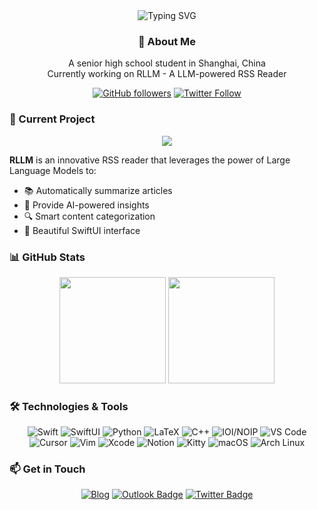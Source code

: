 
<div align="center">
   <img src="https://readme-typing-svg.herokuapp.com?font=Fira+Code&pause=1000&width=435&lines=You+only+live+once" alt="Typing SVG" />
</div>

<h3 align="center">🚀 About Me</h3>

<p align="center">
A senior high school student in Shanghai, China
  <br/>
  Currently working on RLLM - A LLM-powered RSS Reader
</p>

<div align="center">
  
  [![GitHub followers](https://img.shields.io/github/followers/DanielZhangyc?style=social)](https://github.com/DanielZhangyc)
  [![Twitter Follow](https://img.shields.io/twitter/follow/icyxy0v0?style=social)](https://twitter.com/icyxy0v0)
  
</div>

### 🔭 Current Project

<div align="center">
  <a href="https://github.com/DanielZhangyc/RLLM">
    <img src="https://github-readme-stats.vercel.app/api/pin/?username=DanielZhangyc&repo=RLLM&theme=catppuccin_mocha" />
  </a>
</div>

**RLLM** is an innovative RSS reader that leverages the power of Large Language Models to:
- 📚 Automatically summarize articles
- 🎯 Provide AI-powered insights
- 🔍 Smart content categorization
- 📱 Beautiful SwiftUI interface

### 📊 GitHub Stats

<div align="center">
  <img height="170px" src="https://github-readme-stats.vercel.app/api?username=DanielZhangyc&show_icons=true&theme=catppuccin_mocha" />
  <img height="170px" src="https://github-readme-stats.vercel.app/api/top-langs/?username=DanielZhangyc&layout=compact&langs_count=8&theme=catppuccin_mocha" />
</div>

### 🛠️ Technologies & Tools

<div align="center">

![Swift](https://img.shields.io/badge/-Swift-black?style=flat-square&logo=Swift)
![SwiftUI](https://img.shields.io/badge/-SwiftUI-black?style=flat-square&logo=swift)
![Python](https://img.shields.io/badge/-Python-black?style=flat-square&logo=Python)
![LaTeX](https://img.shields.io/badge/-LaTeX-black?style=flat-square&logo=latex&logoColor=white)
![C++](https://img.shields.io/badge/-C++-black?style=flat-square&logo=c%2B%2B)
![IOI/NOIP](https://img.shields.io/badge/-IOI/NOIP-black?style=flat-square)
![VS Code](https://img.shields.io/badge/-VS%20Code-black?style=flat-square&logo=visual-studio-code)
![Cursor](https://img.shields.io/badge/-Cursor-black?style=flat-square&logo=cursor&logoColor=white)
![Vim](https://img.shields.io/badge/-Vim-black?style=flat-square&logo=vim&logoColor=white)
![Xcode](https://img.shields.io/badge/-Xcode-black?style=flat-square&logo=xcode)
![Notion](https://img.shields.io/badge/-Notion-black?style=flat-square&logo=notion&logoColor=white)
![Kitty](https://img.shields.io/badge/-Kitty-black?style=flat-square&logo=terminal&logoColor=white)
![macOS](https://img.shields.io/badge/-macOS-000000?style=flat-square&logo=macos&logoColor=white)
![Arch Linux](https://img.shields.io/badge/-Arch%20Linux-black?style=flat-square&logo=arch-linux&logoColor=white)

</div>

### 📫 Get in Touch

<div align="center">

[![Blog](https://img.shields.io/badge/-Blog-black?style=flat-square&logo=wordpress&logoColor=white&link=https://www.xy0v0.top)](https://www.xy0v0.top)
[![Outlook Badge](https://img.shields.io/badge/-icyxy0v0@outlook.com-0078D4?style=flat-square&logo=microsoft-outlook&logoColor=white&link=mailto:icyxy0v0@outlook.com)](mailto:icyxy0v0@outlook.com)
[![Twitter Badge](https://img.shields.io/badge/-@icyxy0v0-1da1f2?style=flat-square&logo=twitter&logoColor=white&link=https://twitter.com/icyxy0v0/)](https://twitter.com/icyxy0v0/)

</div>
